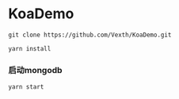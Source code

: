 # KoaDemo

``` git clone https://github.com/Vexth/KoaDemo.git ```

``` yarn install ```

### 启动mongodb

``` yarn start ```

